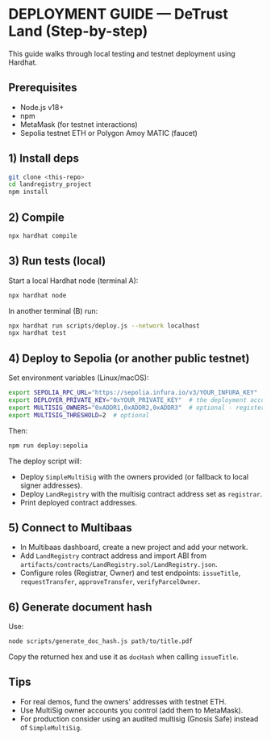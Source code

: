 # DEPLOYMENT GUIDE — DeTrust Land (Step-by-step)

This guide walks through local testing and testnet deployment using Hardhat.

## Prerequisites
- Node.js v18+
- npm
- MetaMask (for testnet interactions)
- Sepolia testnet ETH or Polygon Amoy MATIC (faucet)

## 1) Install deps
```bash
git clone <this-repo>
cd landregistry_project
npm install
```

## 2) Compile
```bash
npx hardhat compile
```

## 3) Run tests (local)
Start a local Hardhat node (terminal A):
```bash
npx hardhat node
```
In another terminal (B) run:
```bash
npx hardhat run scripts/deploy.js --network localhost
npx hardhat test
```

## 4) Deploy to Sepolia (or another public testnet)
Set environment variables (Linux/macOS):
```bash
export SEPOLIA_RPC_URL="https://sepolia.infura.io/v3/YOUR_INFURA_KEY"
export DEPLOYER_PRIVATE_KEY="0xYOUR_PRIVATE_KEY"  # the deployment account
export MULTISIG_OWNERS="0xADDR1,0xADDR2,0xADDR3"  # optional - register multisig owners
export MULTISIG_THRESHOLD=2  # optional
```

Then:
```bash
npm run deploy:sepolia
```

The deploy script will:
- Deploy `SimpleMultiSig` with the owners provided (or fallback to local signer addresses).
- Deploy `LandRegistry` with the multisig contract address set as `registrar`.
- Print deployed contract addresses.

## 5) Connect to Multibaas
- In Multibaas dashboard, create a new project and add your network.
- Add `LandRegistry` contract address and import ABI from `artifacts/contracts/LandRegistry.sol/LandRegistry.json`.
- Configure roles (Registrar, Owner) and test endpoints: `issueTitle`, `requestTransfer`, `approveTransfer`, `verifyParcelOwner`.

## 6) Generate document hash
Use:
```bash
node scripts/generate_doc_hash.js path/to/title.pdf
```
Copy the returned hex and use it as `docHash` when calling `issueTitle`.

## Tips
- For real demos, fund the owners' addresses with testnet ETH.
- Use MultiSig owner accounts you control (add them to MetaMask).
- For production consider using an audited multisig (Gnosis Safe) instead of `SimpleMultiSig`.
